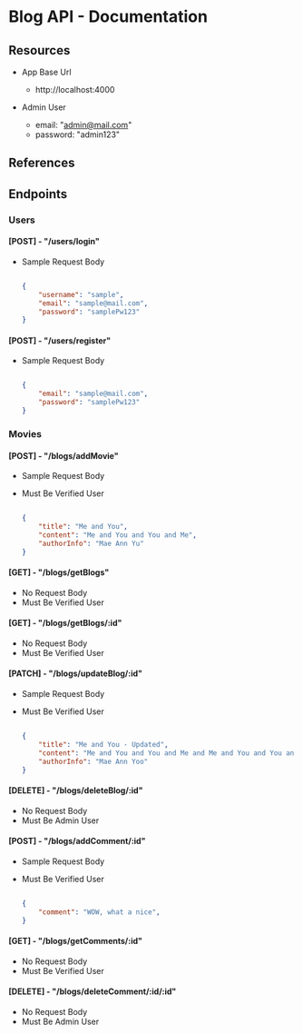 # Blog API - Documentation

## Resources

- App Base Url
    - http://localhost:4000

- Admin User
    - email: "admin@mail.com"
    - password: "admin123"

## References

## Endpoints

### Users

#### [POST] - "/users/login"

- Sample Request Body

    ```json

    {
        "username": "sample",
        "email": "sample@mail.com",
        "password": "samplePw123"
    }

    ```

#### [POST] - "/users/register"

- Sample Request Body

    ```json

    {
        "email": "sample@mail.com",
        "password": "samplePw123"
    }

    ```
      
### Movies

#### [POST] - "/blogs/addMovie"

- Sample Request Body
- Must Be Verified User

    ```json

    {
        "title": "Me and You",
        "content": "Me and You and You and Me",
        "authorInfo": "Mae Ann Yu"
    }

    ```

#### [GET] - "/blogs/getBlogs"

- No Request Body
- Must Be Verified User

#### [GET] - "/blogs/getBlogs/:id"

- No Request Body
- Must Be Verified User

#### [PATCH] - "/blogs/updateBlog/:id"

- Sample Request Body
- Must Be Verified User

    ```json

    {
        "title": "Me and You - Updated",
        "content": "Me and You and You and Me and Me and You and You and Me",
        "authorInfo": "Mae Ann Yoo"
    }

    ```

#### [DELETE] - "/blogs/deleteBlog/:id"

- No Request Body
- Must Be Admin User

#### [POST] - "/blogs/addComment/:id"

- Sample Request Body
- Must Be Verified User

    ```json

    {
        "comment": "WOW, what a nice",
    }

    ```
#### [GET] - "/blogs/getComments/:id"

- No Request Body
- Must Be Verified User

#### [DELETE] - "/blogs/deleteComment/:id/:id"

- No Request Body
- Must Be Admin User